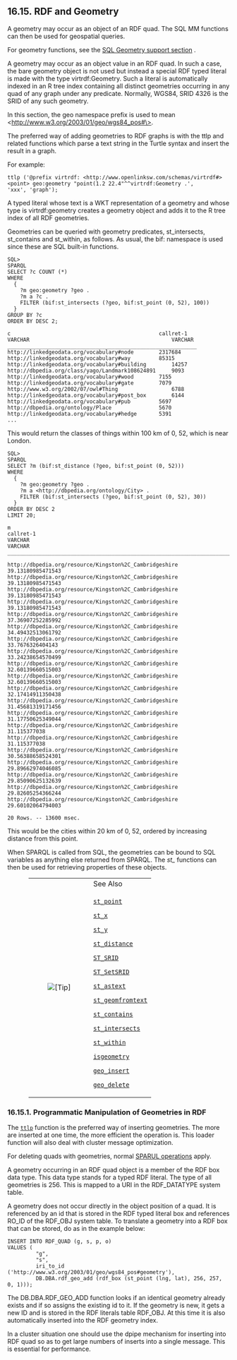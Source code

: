 <div id="rdfsparqlgeospat" class="section">

<div class="titlepage">

<div>

<div>

## 16.15. RDF and Geometry

</div>

</div>

</div>

A geometry may occur as an object of an RDF quad. The SQL MM functions
can then be used for geospatial queries.

For geometry functions, see the
<a href="sqlrefgeospatial.html" class="link"
title="9.34. Geometry Data Types and Spatial Index Support">SQL Geometry
support section</a> .

A geometry may occur as an object value in an RDF quad. In such a case,
the bare geometry object is not used but instead a special RDF typed
literal is made with the type virtrdf:Geometry. Such a literal is
automatically indexed in an R tree index containing all distinct
geometries occurring in any quad of any graph under any predicate.
Normally, WGS84, SRID 4326 is the SRID of any such geometry.

In this section, the geo namespace prefix is used to mean
\<http://www.w3.org/2003/01/geo/wgs84_pos#\>.

The preferred way of adding geometries to RDF graphs is with the ttlp
and related functions which parse a text string in the Turtle syntax and
insert the result in a graph.

For example:

``` programlisting
ttlp ('@prefix virtrdf: <http://www.openlinksw.com/schemas/virtrdf#>
<point> geo:geometry "point(1.2 22.4"^^virtrdf:Geometry .',
'xxx', 'graph');
```

A typed literal whose text is a WKT representation of a geometry and
whose type is virtrdf:geometry creates a geometry object and adds it to
the R tree index of all RDF geometries.

Geometries can be queried with geometry predicates, st_intersects,
st_contains and st_within, as follows. As usual, the bif: namespace is
used since these are SQL built-in functions.

``` programlisting
SQL>
SPARQL
SELECT ?c COUNT (*)
WHERE
  {
    ?m geo:geometry ?geo .
    ?m a ?c .
    FILTER (bif:st_intersects (?geo, bif:st_point (0, 52), 100))
  }
GROUP BY ?c
ORDER BY DESC 2;

c                                               callret-1
VARCHAR                                             VARCHAR
____________________________________________________________
http://linkedgeodata.org/vocabulary#node        2317684
http://linkedgeodata.org/vocabulary#way         85315
http://linkedgeodata.org/vocabulary#building        14257
http://dbpedia.org/class/yago/Landmark108624891     9093
http://linkedgeodata.org/vocabulary#wood        7155
http://linkedgeodata.org/vocabulary#gate        7079
http://www.w3.org/2002/07/owl#Thing                 6788
http://linkedgeodata.org/vocabulary#post_box        6144
http://linkedgeodata.org/vocabulary#pub         5697
http://dbpedia.org/ontology/Place               5670
http://linkedgeodata.org/vocabulary#hedge       5391
...
```

This would return the classes of things within 100 km of 0, 52, which is
near London.

``` programlisting
SQL>
SPARQL
SELECT ?m (bif:st_distance (?geo, bif:st_point (0, 52)))
WHERE
  {
    ?m geo:geometry ?geo .
    ?m a <http://dbpedia.org/ontology/City> .
    FILTER (bif:st_intersects (?geo, bif:st_point (0, 52), 30))
  }
ORDER BY DESC 2
LIMIT 20;

m                                                                                 callret-1
VARCHAR                                                                           VARCHAR
_______________________________________________________________________________

http://dbpedia.org/resource/Kingston%2C_Cambridgeshire                            39.13180985471543
http://dbpedia.org/resource/Kingston%2C_Cambridgeshire                            39.13180985471543
http://dbpedia.org/resource/Kingston%2C_Cambridgeshire                            39.13180985471543
http://dbpedia.org/resource/Kingston%2C_Cambridgeshire                            39.13180985471543
http://dbpedia.org/resource/Kingston%2C_Cambridgeshire                            37.36907252285992
http://dbpedia.org/resource/Kingston%2C_Cambridgeshire                            34.49432513061792
http://dbpedia.org/resource/Kingston%2C_Cambridgeshire                            33.7676326404143
http://dbpedia.org/resource/Kingston%2C_Cambridgeshire                            33.24238654570499
http://dbpedia.org/resource/Kingston%2C_Cambridgeshire                            32.60139660515003
http://dbpedia.org/resource/Kingston%2C_Cambridgeshire                            32.60139660515003
http://dbpedia.org/resource/Kingston%2C_Cambridgeshire                            32.17414911350438
http://dbpedia.org/resource/Kingston%2C_Cambridgeshire                            31.45681319171456
http://dbpedia.org/resource/Kingston%2C_Cambridgeshire                            31.17750625349044
http://dbpedia.org/resource/Kingston%2C_Cambridgeshire                            31.115377038
http://dbpedia.org/resource/Kingston%2C_Cambridgeshire                            31.115377038
http://dbpedia.org/resource/Kingston%2C_Cambridgeshire                            30.56388658524301
http://dbpedia.org/resource/Kingston%2C_Cambridgeshire                            29.89662974046085
http://dbpedia.org/resource/Kingston%2C_Cambridgeshire                            29.85090625132639
http://dbpedia.org/resource/Kingston%2C_Cambridgeshire                            29.82605254366244
http://dbpedia.org/resource/Kingston%2C_Cambridgeshire                            29.60102064794003

20 Rows. -- 13600 msec.
```

This would be the cities within 20 km of 0, 52, ordered by increasing
distance from this point.

When SPARQL is called from SQL, the geometries can be bound to SQL
variables as anything else returned from SPARQL. The
<span class="emphasis">*st\_*</span> functions can then be used for
retrieving properties of these objects.

<div class="tip" style="margin-left: 0.5in; margin-right: 0.5in;">

<table data-border="0" data-summary="Tip: See Also">
<colgroup>
<col style="width: 50%" />
<col style="width: 50%" />
</colgroup>
<tbody>
<tr class="odd">
<td rowspan="2" style="text-align: center;" data-valign="top"
width="25"><img src="images/tip.png" alt="[Tip]" /></td>
<td style="text-align: left;">See Also</td>
</tr>
<tr class="even">
<td style="text-align: left;" data-valign="top"><p><a
href="fn_st_point.html" class="link" title="st_point"><code
class="function">st_point</code></a></p>
<p><a href="fn_st_x.html" class="link" title="st_x"><code
class="function">st_x</code></a></p>
<p><a href="fn_st_y.html" class="link" title="st_y"><code
class="function">st_y</code></a></p>
<p><a href="fn_st_distance.html" class="link" title="st_distance"><code
class="function">st_distance</code></a></p>
<p><a href="fn_st_srid.html" class="link" title="ST_SRID"><code
class="function">ST_SRID</code></a></p>
<p><a href="fn_st_setsrid.html" class="link" title="ST_SetSRID"><code
class="function">ST_SetSRID</code></a></p>
<p><a href="fn_st_astext.html" class="link" title="st_astext"><code
class="function">st_astext</code></a></p>
<p><a href="fn_st_geomfromtext.html" class="link"
title="st_geomfromtext"><code
class="function">st_geomfromtext</code></a></p>
<p><a href="fn_st_contains.html" class="link" title="st_contains"><code
class="function">st_contains</code></a></p>
<p><a href="fn_st_intersects.html" class="link"
title="st_intersects"><code
class="function">st_intersects</code></a></p>
<p><a href="fn_st_within.html" class="link" title="st_within"><code
class="function">st_within</code></a></p>
<p><a href="fn_isgeometry.html" class="link" title="isgeometry"><code
class="function">isgeometry</code></a></p>
<p><a href="fn_geo_insert.html" class="link" title="geo_insert"><code
class="function">geo_insert</code></a></p>
<p><a href="fn_geo_delete.html" class="link" title="geo_delete"><code
class="function">geo_delete</code></a></p></td>
</tr>
</tbody>
</table>

</div>

<div id="rdfsparqlgeospatprog" class="section">

<div class="titlepage">

<div>

<div>

### 16.15.1. Programmatic Manipulation of Geometries in RDF

</div>

</div>

</div>

The <a href="fn_ttlp.html" class="link" title="DB.DBA.TTLP"><code
class="function">ttlp</code></a> function is the preferred way of
inserting geometries. The more are inserted at one time, the more
efficient the operation is. This loader function will also deal with
cluster message optimization.

For deleting quads with geometries, normal
<a href="rdfsparql.html#rdfsparqlimplementationextent" class="link"
title="16.2.1. SPARQL Implementation Details">SPARUL operations</a>
apply.

A geometry occurring in an RDF quad object is a member of the RDF box
data type. This data type stands for a typed RDF literal. The type of
all geometries is 256. This is mapped to a URI in the RDF_DATATYPE
system table.

A geometry does not occur directly in the object position of a quad. It
is referenced by an id that is stored in the RDF typed literal box and
references RO_ID of the RDF_OBJ system table. To translate a geometry
into a RDF box that can be stored, do as in the example below:

``` programlisting
INSERT INTO RDF_QUAD (g, s, p, o)
VALUES (
         "g",
         "s",
         iri_to_id ('http://www.w3.org/2003/01/geo/wgs84_pos#geometry'),
         DB.DBA.rdf_geo_add (rdf_box (st_point (lng, lat), 256, 257, 0, 1)));
```

The DB.DBA.RDF_GEO_ADD function looks if an identical geometry already
exists and if so assigns the existing id to it. If the geometry is new,
it gets a new ID and is stored in the RDF literals table RDF_OBJ. At
this time it is also automatically inserted into the RDF geometry index.

In a cluster situation one should use the dpipe mechanism for inserting
into RDF quad so as to get large numbers of inserts into a single
message. This is essential for performance.

</div>

</div>
